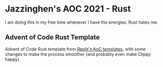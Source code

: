 # Jazzinghen's AOC 2021 - Rust

I am doing this in my free time whenever I have the energies. Rust hates me.

## Advent of Code Rust Template

Advent of Code Rust template from [Replit's AoC templates][1], with some changes to make the process smoother
(and probably even make Clippy happy).

[1]: https://aoc-templates.util.repl.co/
